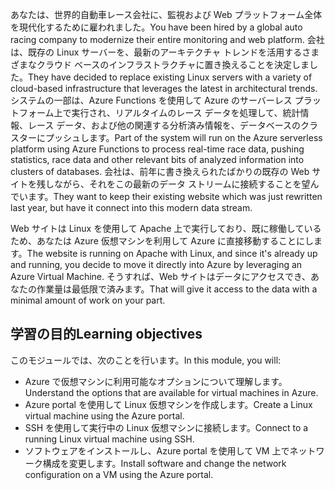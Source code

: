 <span data-ttu-id="c1bcd-101">あなたは、世界的自動車レース会社に、監視および Web プラットフォーム全体を現代化するために雇われました。</span><span class="sxs-lookup"><span data-stu-id="c1bcd-101">You have been hired by a global auto racing company to modernize their entire monitoring and web platform.</span></span> <span data-ttu-id="c1bcd-102">会社は、既存の Linux サーバーを、最新のアーキテクチャ トレンドを活用するさまざまなクラウド ベースのインフラストラクチャに置き換えることを決定しました。</span><span class="sxs-lookup"><span data-stu-id="c1bcd-102">They have decided to replace existing Linux servers with a variety of cloud-based infrastructure that leverages the latest in architectural trends.</span></span> <span data-ttu-id="c1bcd-103">システムの一部は、Azure Functions を使用して Azure のサーバーレス プラットフォーム上で実行され、リアルタイムのレース データを処理して、統計情報、レース データ、および他の関連する分析済み情報を、データベースのクラスターにプッシュします。</span><span class="sxs-lookup"><span data-stu-id="c1bcd-103">Part of the system will run on the Azure serverless platform using Azure Functions to process real-time race data, pushing statistics, race data and other relevant bits of analyzed information into clusters of databases.</span></span> <span data-ttu-id="c1bcd-104">会社は、前年に書き換えられたばかりの既存の Web サイトを残しながら、それをこの最新のデータ ストリームに接続することを望んでいます。</span><span class="sxs-lookup"><span data-stu-id="c1bcd-104">They want to keep their existing website which was just rewritten last year, but have it connect into this modern data stream.</span></span>

<span data-ttu-id="c1bcd-105">Web サイトは Linux を使用して Apache 上で実行しており、既に稼働しているため、あなたは Azure 仮想マシンを利用して Azure に直接移動することにします。</span><span class="sxs-lookup"><span data-stu-id="c1bcd-105">The website is running on Apache with Linux, and since it's already up and running, you decide to move it directly into Azure by leveraging an Azure Virtual Machine.</span></span> <span data-ttu-id="c1bcd-106">そうすれば、Web サイトはデータにアクセスでき、あなたの作業量は最低限で済みます。</span><span class="sxs-lookup"><span data-stu-id="c1bcd-106">That will give it access to the data with a minimal amount of work on your part.</span></span>

## <a name="learning-objectives"></a><span data-ttu-id="c1bcd-107">学習の目的</span><span class="sxs-lookup"><span data-stu-id="c1bcd-107">Learning objectives</span></span>

<span data-ttu-id="c1bcd-108">このモジュールでは、次のことを行います。</span><span class="sxs-lookup"><span data-stu-id="c1bcd-108">In this module, you will:</span></span>

- <span data-ttu-id="c1bcd-109">Azure で仮想マシンに利用可能なオプションについて理解します。</span><span class="sxs-lookup"><span data-stu-id="c1bcd-109">Understand the options that are available for virtual machines in Azure.</span></span>
- <span data-ttu-id="c1bcd-110">Azure portal を使用して Linux 仮想マシンを作成します。</span><span class="sxs-lookup"><span data-stu-id="c1bcd-110">Create a Linux virtual machine using the Azure portal.</span></span>
- <span data-ttu-id="c1bcd-111">SSH を使用して実行中の Linux 仮想マシンに接続します。</span><span class="sxs-lookup"><span data-stu-id="c1bcd-111">Connect to a running Linux virtual machine using SSH.</span></span>
- <span data-ttu-id="c1bcd-112">ソフトウェアをインストールし、Azure portal を使用して VM 上でネットワーク構成を変更します。</span><span class="sxs-lookup"><span data-stu-id="c1bcd-112">Install software and change the network configuration on a VM using the Azure portal.</span></span>